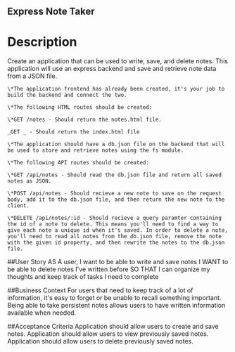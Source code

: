 ## Express Note Taker

# Description

Create an application that can be used to write, save, and delete notes. This application will use an express backend and save and retrieve note data from a JSON file.

```
\*The application frontend has already been created, it's your job to build the backend and connect the two.

\*The following HTML routes should be created:

\*GET /notes - Should return the notes.html file.

_GET _ - Should return the index.html file

\*The application should have a db.json file on the backend that will be used to store and retrieve notes using the fs module.

\*The following API routes should be created:

\*GET /api/notes - Should read the db.json file and return all saved notes as JSON.

\*POST /api/notes - Should recieve a new note to save on the request body, add it to the db.json file, and then return the new note to the client.

\*DELETE /api/notes/:id - Should recieve a query paramter containing the id of a note to delete. This means you'll need to find a way to give each note a unique id when it's saved. In order to delete a note, you'll need to read all notes from the db.json file, remove the note with the given id property, and then rewrite the notes to the db.json file.
```

##User Story
AS A user, I want to be able to write and save notes
I WANT to be able to delete notes I've written before
SO THAT I can organize my thoughts and keep track of tasks I need to complete

##Business Context
For users that need to keep track of a lot of information, it's easy to forget or be unable to recall something important. Being able to take persistent notes allows users to have written information available when needed.

##Acceptance Criteria
Application should allow users to create and save notes.
Application should allow users to view previously saved notes.
Application should allow users to delete previously saved notes.
